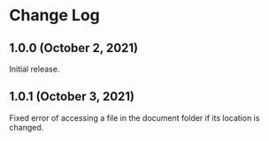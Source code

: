 # Change Log

## 1.0.0 (October 2, 2021)
Initial release.

## 1.0.1 (October 3, 2021)
Fixed error of accessing a file in the document folder if its location is changed.